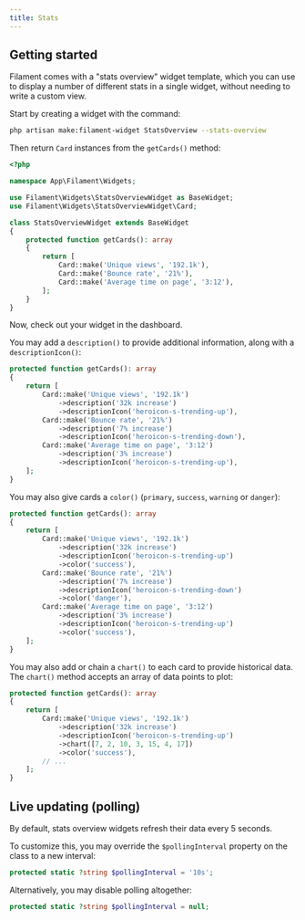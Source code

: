 ```yaml
---
title: Stats
---
```


## Getting started

Filament comes with a "stats overview" widget template, which you can use to display a number of different stats in a single widget, without needing to write a custom view.

Start by creating a widget with the command:

```bash
php artisan make:filament-widget StatsOverview --stats-overview
```

Then return `Card` instances from the `getCards()` method:

```php
<?php

namespace App\Filament\Widgets;

use Filament\Widgets\StatsOverviewWidget as BaseWidget;
use Filament\Widgets\StatsOverviewWidget\Card;

class StatsOverviewWidget extends BaseWidget
{
    protected function getCards(): array
    {
        return [
            Card::make('Unique views', '192.1k'),
            Card::make('Bounce rate', '21%'),
            Card::make('Average time on page', '3:12'),
        ];
    }
}
```

Now, check out your widget in the dashboard.

You may add a `description()` to provide additional information, along with a `descriptionIcon()`:

```php
protected function getCards(): array
{
    return [
        Card::make('Unique views', '192.1k')
            ->description('32k increase')
            ->descriptionIcon('heroicon-s-trending-up'),
        Card::make('Bounce rate', '21%')
            ->description('7% increase')
            ->descriptionIcon('heroicon-s-trending-down'),
        Card::make('Average time on page', '3:12')
            ->description('3% increase')
            ->descriptionIcon('heroicon-s-trending-up'),
    ];
}
```

You may also give cards a `color()` (`primary`, `success`, `warning` or `danger`):

```php
protected function getCards(): array
{
    return [
        Card::make('Unique views', '192.1k')
            ->description('32k increase')
            ->descriptionIcon('heroicon-s-trending-up')
            ->color('success'),
        Card::make('Bounce rate', '21%')
            ->description('7% increase')
            ->descriptionIcon('heroicon-s-trending-down')
            ->color('danger'),
        Card::make('Average time on page', '3:12')
            ->description('3% increase')
            ->descriptionIcon('heroicon-s-trending-up')
            ->color('success'),
    ];
}
```

You may also add or chain a `chart()` to each card to provide historical data. The `chart()` method accepts an array of data points to plot:

```php
protected function getCards(): array
{
    return [
        Card::make('Unique views', '192.1k')
            ->description('32k increase')
            ->descriptionIcon('heroicon-s-trending-up')
            ->chart([7, 2, 10, 3, 15, 4, 17])
            ->color('success'),
        // ...
    ];
}
```

## Live updating (polling)

By default, stats overview widgets refresh their data every 5 seconds.

To customize this, you may override the `$pollingInterval` property on the class to a new interval:

```php
protected static ?string $pollingInterval = '10s';
```

Alternatively, you may disable polling altogether:

```php
protected static ?string $pollingInterval = null;
```
